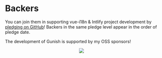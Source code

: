 # Backers

You can join them in supporting vue-i18n & Intlify project development by [pledging on GitHub](https://github.com/sponsors/kazupon)! Backers in the same pledge level appear in the order of pledge date.

The development of Gunish is supported by my OSS sponsors!

<p align="center">
  <a href="https://cdn.jsdelivr.net/gh/kazupon/sponsors/sponsors.svg">
    <img src='https://cdn.jsdelivr.net/gh/kazupon/sponsors/sponsors.svg'/>
  </a>
</p>
